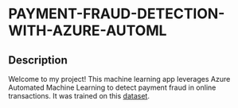 # PAYMENT-FRAUD-DETECTION-WITH-AZURE-AUTOML

## Description

Welcome to my project! This machine learning app leverages Azure Automated Machine Learning to detect payment fraud in online transactions. It was trained on this [dataset](https://www.kaggle.com/datasets/jainilcoder/online-payment-fraud-detection).

